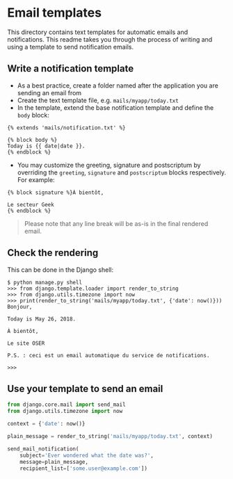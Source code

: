 # Email templates

This directory contains text templates for automatic emails and notifications. This readme takes you through the process of writing and using a template to send notification emails.

## Write a notification template

- As a best practice, create a folder named after the application you are sending an email from
- Create the text template file, e.g. `mails/myapp/today.txt`
- In the template, extend the base notification template and define the `body` block:

```
{% extends 'mails/notification.txt' %}

{% block body %}
Today is {{ date|date }}.
{% endblock %}
```

- You may customize the greeting, signature and postscriptum by overriding the `greeting`, `signature` and `postscriptum` blocks respectively. For example:

```
{% block signature %}À bientôt,

Le secteur Geek
{% endblock %}
```

> Please note that any line break will be as-is in the final rendered email.

## Check the rendering

This can be done in the Django shell:

```
$ python manage.py shell
>>> from django.template.loader import render_to_string
>>> from django.utils.timezone import now
>>> print(render_to_string('mails/myapp/today.txt', {'date': now()}))
Bonjour,

Today is May 26, 2018.

À bientôt,

Le site OSER

P.S. : ceci est un email automatique du service de notifications.

>>>
```

## Use your template to send an email

```python
from django.core.mail import send_mail
from django.utils.timezone import now

context = {'date': now()}

plain_message = render_to_string('mails/myapp/today.txt', context)

send_mail_notification(
    subject='Ever wondered what the date was?',
    message=plain_message,
    recipient_list=['some.user@example.com'])
```
